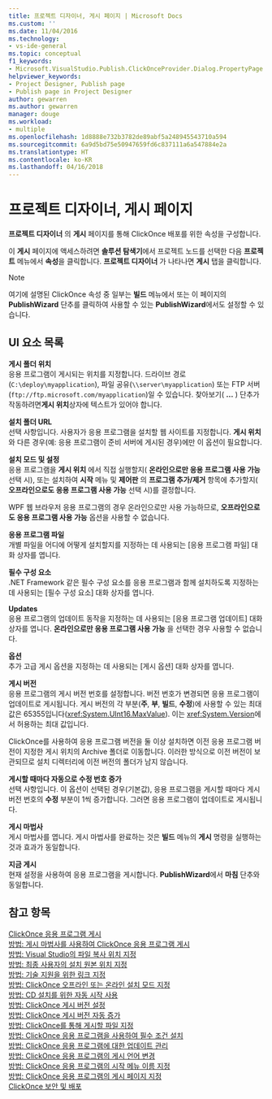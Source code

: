 ```yaml
---
title: 프로젝트 디자이너, 게시 페이지 | Microsoft Docs
ms.custom: ''
ms.date: 11/04/2016
ms.technology:
- vs-ide-general
ms.topic: conceptual
f1_keywords:
- Microsoft.VisualStudio.Publish.ClickOnceProvider.Dialog.PropertyPage
helpviewer_keywords:
- Project Designer, Publish page
- Publish page in Project Designer
author: gewarren
ms.author: gewarren
manager: douge
ms.workload:
- multiple
ms.openlocfilehash: 1d8888e732b3782de89abf5a248945543710a594
ms.sourcegitcommit: 6a9d5bd75e50947659fd6c837111a6a547884e2a
ms.translationtype: HT
ms.contentlocale: ko-KR
ms.lasthandoff: 04/16/2018
---
```

# <a name="publish-page-project-designer"></a>프로젝트 디자이너, 게시 페이지
**프로젝트 디자이너** 의 **게시** 페이지를 통해 ClickOnce 배포를 위한 속성을 구성합니다.  
  
 이 **게시** 페이지에 액세스하려면 **솔루션 탐색기**에서 프로젝트 노드를 선택한 다음 **프로젝트** 메뉴에서 **속성**을 클릭합니다. **프로젝트 디자이너** 가 나타나면 **게시** 탭을 클릭합니다.  
  
> [!NOTE]
>  여기에 설명된 ClickOnce 속성 중 일부는 **빌드** 메뉴에서 또는 이 페이지의 **PublishWizard** 단추를 클릭하여 사용할 수 있는 **PublishWizard**에서도 설정할 수 있습니다.  
  
## <a name="uielement-list"></a>UI 요소 목록  
 **게시 폴더 위치**  
 응용 프로그램이 게시되는 위치를 지정합니다. 드라이브 경로(`C:\deploy\myapplication`), 파일 공유(`\\server\myapplication`) 또는 FTP 서버(`ftp://ftp.microsoft.com/myapplication`)일 수 있습니다. 찾아보기( **...** ) 단추가 작동하려면**게시 위치**상자에 텍스트가 있어야 합니다.  
   
 **설치 폴더 URL**  
 선택 사항입니다. 사용자가 응용 프로그램을 설치할 웹 사이트를 지정합니다. **게시 위치**와 다른 경우(예: 응용 프로그램이 준비 서버에 게시된 경우)에만 이 옵션이 필요합니다.  
  
 **설치 모드 및 설정**  
 응용 프로그램을 **게시 위치** 에서 직접 실행할지( **온라인으로만 응용 프로그램 사용 가능** 선택 시), 또는 설치하여 **시작** 메뉴 및 **제어판** 의 **프로그램 추가/제거** 항목에 추가할지( **오프라인으로도 응용 프로그램 사용 가능** 선택 시)를 결정합니다.  
  
 WPF 웹 브라우저 응용 프로그램의 경우 온라인으로만 사용 가능하므로, **오프라인으로도 응용 프로그램 사용 가능** 옵션을 사용할 수 없습니다.  
  
 **응용 프로그램 파일**  
 개별 파일을 어디에 어떻게 설치할지를 지정하는 데 사용되는 [응용 프로그램 파일] 대화 상자를 엽니다.  
  
 **필수 구성 요소**  
 .NET Framework 같은 필수 구성 요소를 응용 프로그램과 함께 설치하도록 지정하는 데 사용되는 [필수 구성 요소] 대화 상자를 엽니다.  
  
 **Updates**  
 응용 프로그램의 업데이트 동작을 지정하는 데 사용되는 [응용 프로그램 업데이트] 대화 상자를 엽니다. **온라인으로만 응용 프로그램 사용 가능** 을 선택한 경우 사용할 수 없습니다.  
  
 **옵션**  
 추가 고급 게시 옵션을 지정하는 데 사용되는 [게시 옵션] 대화 상자를 엽니다.  
  
 **게시 버전**  
 응용 프로그램의 게시 버전 번호를 설정합니다. 버전 번호가 변경되면 응용 프로그램이 업데이트로 게시됩니다. 게시 버전의 각 부분(**주**, **부**, **빌드**, **수정**)에 사용할 수 있는 최대 값은 65355입니다(<xref:System.UInt16.MaxValue>). 이는 <xref:System.Version>에서 허용하는 최대 값입니다.  
  
 ClickOnce를 사용하여 응용 프로그램 버전을 둘 이상 설치하면 이전 응용 프로그램 버전이 지정한 게시 위치의 Archive 폴더로 이동합니다. 이러한 방식으로 이전 버전이 보관되므로 설치 디렉터리에 이전 버전의 폴더가 남지 않습니다.  
  
 **게시할 때마다 자동으로 수정 번호 증가**  
 선택 사항입니다. 이 옵션이 선택된 경우(기본값), 응용 프로그램을 게시할 때마다 게시 버전 번호의 **수정** 부분이 1씩 증가합니다. 그러면 응용 프로그램이 업데이트로 게시됩니다.  
  
 **게시 마법사**  
 게시 마법사를 엽니다. 게시 마법사를 완료하는 것은 **빌드** 메뉴의 **게시** 명령을 실행하는 것과 효과가 동일합니다.  
  
 **지금 게시**  
 현재 설정을 사용하여 응용 프로그램을 게시합니다. **PublishWizard**에서 **마침** 단추와 동일합니다.  
  
## <a name="see-also"></a>참고 항목  
 [ClickOnce 응용 프로그램 게시](../../deployment/publishing-clickonce-applications.md)   
 [방법: 게시 마법사를 사용하여 ClickOnce 응용 프로그램 게시](../../deployment/how-to-publish-a-clickonce-application-using-the-publish-wizard.md)   
 [방법: Visual Studio의 파일 복사 위치 지정](../../deployment/how-to-specify-where-visual-studio-copies-the-files.md)   
 [방법: 최종 사용자의 설치 원본 위치 지정](../../deployment/how-to-specify-the-location-where-end-users-will-install-from.md)   
 [방법: 기술 지원을 위한 링크 지정](../../deployment/how-to-specify-a-link-for-technical-support.md)   
 [방법: ClickOnce 오프라인 또는 온라인 설치 모드 지정](../../deployment/how-to-specify-the-clickonce-offline-or-online-install-mode.md)   
 [방법: CD 설치를 위한 자동 시작 사용](../../deployment/how-to-enable-autostart-for-cd-installations.md)   
 [방법: ClickOnce 게시 버전 설정](../../deployment/how-to-set-the-clickonce-publish-version.md)   
 [방법: ClickOnce 게시 버전 자동 증가](../../deployment/how-to-automatically-increment-the-clickonce-publish-version.md)   
 [방법: ClickOnce를 통해 게시할 파일 지정](../../deployment/how-to-specify-which-files-are-published-by-clickonce.md)   
 [방법: ClickOnce 응용 프로그램을 사용하여 필수 조건 설치](../../deployment/how-to-install-prerequisites-with-a-clickonce-application.md)   
 [방법: ClickOnce 응용 프로그램에 대한 업데이트 관리](../../deployment/how-to-manage-updates-for-a-clickonce-application.md)   
 [방법: ClickOnce 응용 프로그램의 게시 언어 변경](../../deployment/how-to-change-the-publish-language-for-a-clickonce-application.md)   
 [방법: ClickOnce 응용 프로그램의 시작 메뉴 이름 지정](../../deployment/how-to-specify-a-start-menu-name-for-a-clickonce-application.md)   
 [방법: ClickOnce 응용 프로그램의 게시 페이지 지정](../../deployment/how-to-specify-a-publish-page-for-a-clickonce-application.md)   
 [ClickOnce 보안 및 배포](../../deployment/clickonce-security-and-deployment.md)
